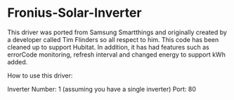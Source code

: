 # Fronius-Solar-Inverter

This driver was ported from Samsung Smartthings and originally created by a developer called Tim Flinders so all respect to him. This code has been cleaned up to support Hubitat. In addition, it has had features such as errorCode monitoring, refresh interval and changed energy to support kWh added.

How to use this driver:

Inverter Number: 1 (assuming you have a single inverter)
Port: 80
